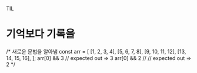 
TIL

<h1>기억보다 기록을</h1>





/*
    새로운 문법을 알아냄
    const arr = [
      [1, 2, 3, 4],
      [5, 6, 7, 8],
      [9, 10, 11, 12],
      [13, 14, 15, 16],
    ];
    arr[0] && 3 // expected out => 3
    arr[0] && 2 // // expected out => 2
*/
